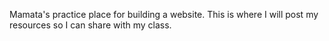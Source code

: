 Mamata's practice place for building a website.  This is where I will post my resources so I can share with my class.

